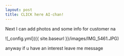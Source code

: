 ```yaml
---
layout: post
title: CLICK here AI-chan!
---
```


Next I can add photos and some info for customer na

![_config.yml]({{ site.baseurl }}/images/IMG_5461.JPG)

anyway if u have an interest leave me message
